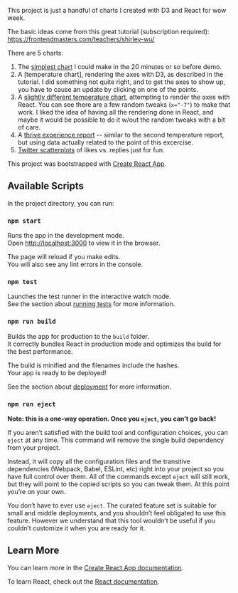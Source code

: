 This project is just a handful of charts I created with D3 and React for wow week.

The basic ideas come from this great tutorial (subscription required): https://frontendmasters.com/teachers/shirley-wu/

There are 5 charts:

1. The [simplest chart](src/Chart.js) I could make in the 20 minutes or so before demo.
2. A [temperature chart], rendering the axes with D3, as described in the tutorial. I did something not quite right, and to get the axes to show up, you have to cause an update by clicking on one of the points.
3. A [slightly different temperature chart](src/TemperatureChart.js), attempting to render the axes with React. You can see there are a few random tweaks (`x="-7"`) to make that work. I liked the idea of having all the rendering done in React, and maybe it would be possible to do it w/out the random tweaks with a bit of care.
4. A [thrive experience report](src/ThriveExperienceReport.js) -- similar to the second temperature report, but using data actually related to the point of this excercise.
5. [Twitter scatterplots](src/TwitterCharts.js) of likes vs. replies just for fun.


This project was bootstrapped with [Create React App](https://github.com/facebook/create-react-app).

## Available Scripts

In the project directory, you can run:

### `npm start`

Runs the app in the development mode.<br>
Open [http://localhost:3000](http://localhost:3000) to view it in the browser.

The page will reload if you make edits.<br>
You will also see any lint errors in the console.

### `npm test`

Launches the test runner in the interactive watch mode.<br>
See the section about [running tests](https://facebook.github.io/create-react-app/docs/running-tests) for more information.

### `npm run build`

Builds the app for production to the `build` folder.<br>
It correctly bundles React in production mode and optimizes the build for the best performance.

The build is minified and the filenames include the hashes.<br>
Your app is ready to be deployed!

See the section about [deployment](https://facebook.github.io/create-react-app/docs/deployment) for more information.

### `npm run eject`

**Note: this is a one-way operation. Once you `eject`, you can’t go back!**

If you aren’t satisfied with the build tool and configuration choices, you can `eject` at any time. This command will remove the single build dependency from your project.

Instead, it will copy all the configuration files and the transitive dependencies (Webpack, Babel, ESLint, etc) right into your project so you have full control over them. All of the commands except `eject` will still work, but they will point to the copied scripts so you can tweak them. At this point you’re on your own.

You don’t have to ever use `eject`. The curated feature set is suitable for small and middle deployments, and you shouldn’t feel obligated to use this feature. However we understand that this tool wouldn’t be useful if you couldn’t customize it when you are ready for it.

## Learn More

You can learn more in the [Create React App documentation](https://facebook.github.io/create-react-app/docs/getting-started).

To learn React, check out the [React documentation](https://reactjs.org/).

